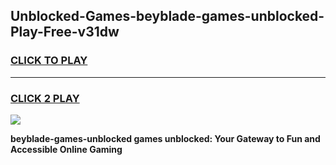 
## Unblocked-Games-beyblade-games-unblocked-Play-Free-v31dw
<h3>
<a href="https://premium76.site?title=beyblade-games-unblocked&ref=10A">CLICK TO PLAY</a></h3>
<hr>

<h3>
<a href="https://premium76.site?title=beyblade-games-unblocked&ref=10A">CLICK 2 PLAY</a>
  
</h3>

<a href="https://premium76.site?title=beyblade-games-unblocked&ref=10A"><img src="https://clearcache.store/games.png"></a>


**beyblade-games-unblocked games unblocked: Your Gateway to Fun and Accessible Online Gaming**
